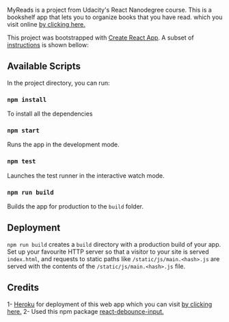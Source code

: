 MyReads is a project from Udacity's React Nanodegree course. This is a bookshelf app that lets you to organize books that you have read. which you visit online [by clicking here.](https://react-my-reads-jatin.herokuapp.com/)

This project was bootstrapped with [Create React App](https://github.com/facebookincubator/create-react-app). A subset of [instructions](https://github.com/facebookincubator/create-react-app/blob/master/packages/react-scripts/template/README.md) is shown bellow:

## Available Scripts

In the project directory, you can run:
### `npm install`

To install all the dependencies

### `npm start`

Runs the app in the development mode.

### `npm test`

Launches the test runner in the interactive watch mode.

### `npm run build`

Builds the app for production to the `build` folder.

## Deployment

`npm run build` creates a `build` directory with a production build of your app. Set up your favourite HTTP server so that a visitor to your site is served `index.html`, and requests to static paths like `/static/js/main.<hash>.js` are served with the contents of the `/static/js/main.<hash>.js` file.

## Credits

1- [Heroku](https://heroku.com) for deployment of this web app which you can visit [by clicking here.](https://react-my-reads-jatin.herokuapp.com/)
2- Used this npm package [react-debounce-input.](https://www.npmjs.com/package/react-debounce-input)
